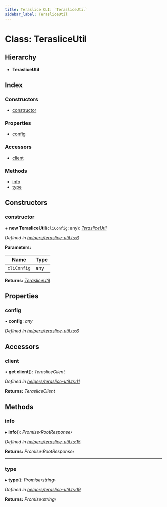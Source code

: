 ```yaml
---
title: Teraslice CLI: `TerasliceUtil`
sidebar_label: TerasliceUtil
---
```


# Class: TerasliceUtil

## Hierarchy

* **TerasliceUtil**

## Index

### Constructors

* [constructor](terasliceutil.md#constructor)

### Properties

* [config](terasliceutil.md#config)

### Accessors

* [client](terasliceutil.md#client)

### Methods

* [info](terasliceutil.md#info)
* [type](terasliceutil.md#type)

## Constructors

###  constructor

\+ **new TerasliceUtil**(`cliConfig`: any): *[TerasliceUtil](terasliceutil.md)*

*Defined in [helpers/teraslice-util.ts:6](https://github.com/terascope/teraslice/blob/0ae31df4/packages/teraslice-cli/src/helpers/teraslice-util.ts#L6)*

**Parameters:**

Name | Type |
------ | ------ |
`cliConfig` | any |

**Returns:** *[TerasliceUtil](terasliceutil.md)*

## Properties

###  config

• **config**: *any*

*Defined in [helpers/teraslice-util.ts:6](https://github.com/terascope/teraslice/blob/0ae31df4/packages/teraslice-cli/src/helpers/teraslice-util.ts#L6)*

## Accessors

###  client

• **get client**(): *TerasliceClient*

*Defined in [helpers/teraslice-util.ts:11](https://github.com/terascope/teraslice/blob/0ae31df4/packages/teraslice-cli/src/helpers/teraslice-util.ts#L11)*

**Returns:** *TerasliceClient*

## Methods

###  info

▸ **info**(): *Promise‹RootResponse›*

*Defined in [helpers/teraslice-util.ts:15](https://github.com/terascope/teraslice/blob/0ae31df4/packages/teraslice-cli/src/helpers/teraslice-util.ts#L15)*

**Returns:** *Promise‹RootResponse›*

___

###  type

▸ **type**(): *Promise‹string›*

*Defined in [helpers/teraslice-util.ts:19](https://github.com/terascope/teraslice/blob/0ae31df4/packages/teraslice-cli/src/helpers/teraslice-util.ts#L19)*

**Returns:** *Promise‹string›*
